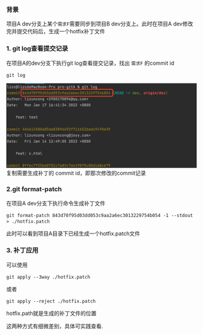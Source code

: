 ### 背景
项目A dev分支上某个`需求F`需要同步到项目B dev分支上。此时在项目A dev修改完并提交代码后，生成一个hotfix补丁文件
### 1. git log查看提交记录
在项目A的dev分支下执行git log查看提交记录，找出 `需求F` 的commit id
```shell
git log
```
![image](https://github.com/lizuncong/Front-End-Development-Notes/blob/master/resource/git-3.jpg)
复制需要生成补丁的 commit id，即那次修改的commit记录

### 2.git format-patch
在项目A dev分支下执行命令生成补丁文件
```shell
git format-patch 843d70f95d03dd053c9aa2a6ec3013229754b054 -1 --stdout > ./hotfix.patch
```
此时可以看到项目A目录下已经生成一个hotfix.patch文件

### 3. 补丁应用
可以使用
```shell
git apply --3way ./hotfix.patch
```

或者

```shell
git apply --reject ./hotfix.patch
```

hotfix.path就是生成的补丁文件的位置

这两种方式有细微差别，具体可实践查看.
